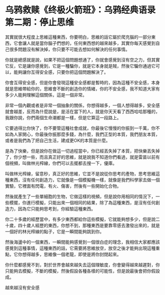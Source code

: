 # 乌鸦救赎《终极火箭班》：乌鸦经典语录 第二期：停止思维

其實就很大程度上思維這種東西，你要明白，思維的話它屬於爬充腦的一部分東西，它會讓人就是當你腦子們想的，任何東西想的越來越多，其實你每天感覺到自己很多問題沒有解決掉，你只要不可能去想如何解決的任何事情。

你就是總感就是說，如果不把這個問題想通了，你就會感覺到沒有空之力，但其實它反，它是讓你感覺到，它是一種騙你，就是它本身就是賊，然後它騙你通過它可以，能夠讓你互得安全感，只要你把這個問題解決了。

你會互得安全感，但是你會發現這種安全感都是暫時的，因為這種不安全感，本身就是思維帶給你的，思維會不斷的創造你的情緒，你的不安全感，我不知道大家有多少人能夠理解這個關係，這是一個非常。

非常一個內觀或者是非常一個抽象的關係，你想得越多，一個人想得越多，安全感就會越差，反而為什麼說是，是活在當下的人，就是你天天看了西西哈哈那種的，我跟你說，你們兩個生命潮都是一樣，但是它算這一段路上。

它要過得比你快了，你不要管這種社會成就，你最後它慢慢的你振到一千萬，你不如為人家開心，你最後你振那麼多錢，為什麼，我們正型的本質，我們朋友本質，或者是我們為了把自己生活，建成更OK的本質是什麼。

是為了快樂，但是說你在做這一切過程當中，你已經丟失掉了本質，把快樂丟失掉了，你少想一些，而且真正好的思維，就是說我不知道你們看過，就是雷苗以前有個視頻，叫做林光榨線，你們可以去擺都去搜一下，優庫。

叫做林光榨線，留意秒，真正好的思維，它並不是說從你思考的產物，思考思維這種東西，沒有任何創造力，它就像是一個模擬機一樣，就像是我們科學家去做一個實驗，它裡面有閃電，有火、傷害，然後有一些開始化合物。

然後就產生了一些單細胞的生物，它做這樣的視頻，但是說你用相同的情況下，一些模擺，你進行模擬，只能出來一個相同的結果，除了為這種東西，是沒有任何創造力，因為它只能夠思考到，你經驗這種東西。

你二十多歲的經歷當中，有多少東西都給你這些模擬，它就能夠想多少，但是說二十歲，四十歲人經歷的東西，你想不到，那種東西是要靠零感去激發出來的，就是一個好的林光榨線的點子，它是一瞬間能夠跳到你。

然後海盪中的一個東西，一瞬間能夠感覺到一個很白症的理念，我相信大家都應該感覺到這種事情，這種東西的話，它需要將思維放空，放空之後才能夠出現這種重點，它你想得越多，思維像一個老龍，即使是將你封閉起來。

你什麼都感覺不到，對於世界會越來越失去這個理敏度，你會變得越來越遲對，你只能夠去模擬，不斷的模擬，然後假設各種各樣的可能性，但是說最後會把你假設成。

越來越沒有安全感
